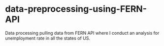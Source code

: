 # data-preprocessing-using-FERN-API
Data processing pulling data from FERN API where I conduct an analysis for unemployment rate in all the states of US.
